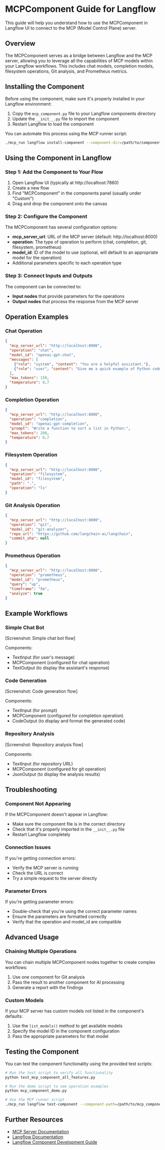 # MCPComponent Guide for Langflow

This guide will help you understand how to use the MCPComponent in Langflow UI to connect to the MCP (Model Control Plane) server.

## Overview

The MCPComponent serves as a bridge between Langflow and the MCP server, allowing you to leverage all the capabilities of MCP models within your Langflow workflows. This includes chat models, completion models, filesystem operations, Git analysis, and Prometheus metrics.

## Installing the Component

Before using the component, make sure it's properly installed in your Langflow environment:

1. Copy the `mcp_component.py` file to your Langflow components directory
2. Update the `__init__.py` file to import the component
3. Restart Langflow to load the component

You can automate this process using the MCP runner script:

```bash
./mcp_run langflow install-component --component-dir=/path/to/component
```

## Using the Component in Langflow

### Step 1: Add the Component to Your Flow

1. Open Langflow UI (typically at http://localhost:7860)
2. Create a new flow
3. Find "MCPComponent" in the components panel (usually under "Custom")
4. Drag and drop the component onto the canvas

### Step 2: Configure the Component

The MCPComponent has several configuration options:

- **mcp_server_url**: URL of the MCP server (default: http://localhost:8000)
- **operation**: The type of operation to perform (chat, completion, git, filesystem, prometheus)
- **model_id**: ID of the model to use (optional, will default to an appropriate model for the operation)
- Additional parameters specific to each operation type

### Step 3: Connect Inputs and Outputs

The component can be connected to:

- **Input nodes** that provide parameters for the operations
- **Output nodes** that process the response from the MCP server

## Operation Examples

### Chat Operation

```json
{
  "mcp_server_url": "http://localhost:8000",
  "operation": "chat",
  "model_id": "openai-gpt-chat",
  "messages": [
    {"role": "system", "content": "You are a helpful assistant."},
    {"role": "user", "content": "Give me a quick example of Python code."}
  ],
  "max_tokens": 150,
  "temperature": 0.7
}
```

### Completion Operation

```json
{
  "mcp_server_url": "http://localhost:8000",
  "operation": "completion",
  "model_id": "openai-gpt-completion",
  "prompt": "Write a function to sort a list in Python:",
  "max_tokens": 200,
  "temperature": 0.7
}
```

### Filesystem Operation

```json
{
  "mcp_server_url": "http://localhost:8000",
  "operation": "filesystem",
  "model_id": "filesystem",
  "path": ".",
  "operation": "ls"
}
```

### Git Analysis Operation

```json
{
  "mcp_server_url": "http://localhost:8000",
  "operation": "git",
  "model_id": "git-analyzer",
  "repo_url": "https://github.com/langchain-ai/langchain",
  "commit_sha": null
}
```

### Prometheus Operation

```json
{
  "mcp_server_url": "http://localhost:8000",
  "operation": "prometheus",
  "model_id": "prometheus",
  "query": "up",
  "timeframe": "5m",
  "analyze": true
}
```

## Example Workflows

### Simple Chat Bot

[Screenshot: Simple chat bot flow]

Components:
- TextInput (for user's message)
- MCPComponent (configured for chat operation)
- TextOutput (to display the assistant's response)

### Code Generation

[Screenshot: Code generation flow]

Components:
- TextInput (for prompt)
- MCPComponent (configured for completion operation)
- CodeOutput (to display and format the generated code)

### Repository Analysis

[Screenshot: Repository analysis flow]

Components:
- TextInput (for repository URL)
- MCPComponent (configured for git operation)
- JsonOutput (to display the analysis results)

## Troubleshooting

### Component Not Appearing

If the MCPComponent doesn't appear in Langflow:
- Make sure the component file is in the correct directory
- Check that it's properly imported in the `__init__.py` file
- Restart Langflow completely

### Connection Issues

If you're getting connection errors:
- Verify the MCP server is running
- Check the URL is correct
- Try a simple request to the server directly

### Parameter Errors

If you're getting parameter errors:
- Double-check that you're using the correct parameter names
- Ensure the parameters are formatted correctly
- Verify that the operation and model_id are compatible

## Advanced Usage

### Chaining Multiple Operations

You can chain multiple MCPComponent nodes together to create complex workflows:
1. Use one component for Git analysis
2. Pass the result to another component for AI processing
3. Generate a report with the findings

### Custom Models

If your MCP server has custom models not listed in the component's defaults:
1. Use the `list_models()` method to get available models
2. Specify the model ID in the component configuration
3. Pass the appropriate parameters for that model

## Testing the Component

You can test the component functionality using the provided test scripts:

```bash
# Run the test script to verify all functionality
python test_mcp_component_all_features.py

# Run the demo script to see operation examples
python mcp_component_demo.py

# Use the MCP runner script
./mcp_run langflow test-component --component-path=/path/to/mcp_component.py
```

## Further Resources

- [MCP Server Documentation](link_to_mcp_docs)
- [Langflow Documentation](https://docs.langflow.org)
- [Langflow Component Development Guide](link_to_component_dev_guide) 